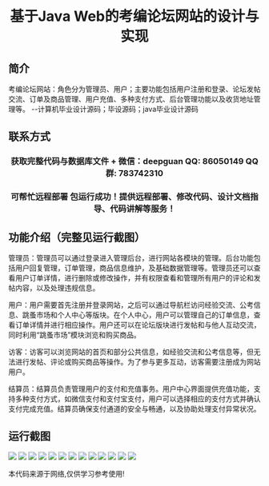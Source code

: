 <p><h1 align="center">基于Java Web的考编论坛网站的设计与实现</h1></p>

## 简介
考编论坛网站：角色分为管理员、用户；主要功能包括用户注册和登录、论坛发帖交流、订单及商品管理、用户充值、多种支付方式、后台管理功能以及收货地址管理等。    --计算机毕业设计源码；毕设源码；java毕业设计源码


## 联系方式
<p><h3 align="center">获取完整代码与数据库文件 + 微信：deepguan QQ: 86050149 QQ群: 783742310</h3></p>
<p><h3 align="center">可帮忙远程部署 包运行成功！提供远程部署、修改代码、设计文档指导、代码讲解等服务！</h3></p>

## 功能介绍（完整见运行截图）
管理员：管理员可以通过登录进入管理后台，进行网站各模块的管理。后台功能包括用户回复管理，订单管理，商品信息维护，及基础数据管理等。管理员还可以查看用户订单详情，进行删除或修改操作，并有权限查看和管理所有用户的评论和发帖内容，以及处理违规信息。

用户：用户需要首先注册并登录网站，之后可以通过导航栏访问经验交流、公考信息、跳蚤市场和个人中心等版块。在个人中心，用户可以管理自己的订单信息，查看订单详情并进行相应操作。用户还可以在论坛版块进行发帖和与他人互动交流，同时利用“跳蚤市场”模块浏览和购买商品。

访客：访客可以浏览网站的首页和部分公共信息，如经验交流和公考信息等，但无法进行发帖、评论或购买商品等操作。为了参与更多互动，访客需要注册成为网站用户。

结算员：结算员负责管理用户的支付和充值事务。用户中心界面提供充值功能，支持多种支付方式，如微信支付和支付宝支付，用户可以选择相应的支付方式并确认支付完成充值。结算员确保支付通道的安全与畅通，以及协助处理支付异常状况。


## 运行截图
![](https://bs-1329754181.cos.ap-shanghai.myqcloud.com/spring/JavaWebExamForumDesignAndImplementation/img/001.jpg)
![](https://bs-1329754181.cos.ap-shanghai.myqcloud.com/spring/JavaWebExamForumDesignAndImplementation/img/002.jpg)
![](https://bs-1329754181.cos.ap-shanghai.myqcloud.com/spring/JavaWebExamForumDesignAndImplementation/img/003.jpg)
![](https://bs-1329754181.cos.ap-shanghai.myqcloud.com/spring/JavaWebExamForumDesignAndImplementation/img/004.jpg)
![](https://bs-1329754181.cos.ap-shanghai.myqcloud.com/spring/JavaWebExamForumDesignAndImplementation/img/005.jpg)
![](https://bs-1329754181.cos.ap-shanghai.myqcloud.com/spring/JavaWebExamForumDesignAndImplementation/img/006.jpg)
![](https://bs-1329754181.cos.ap-shanghai.myqcloud.com/spring/JavaWebExamForumDesignAndImplementation/img/007.jpg)
![](https://bs-1329754181.cos.ap-shanghai.myqcloud.com/spring/JavaWebExamForumDesignAndImplementation/img/008.jpg)
![](https://bs-1329754181.cos.ap-shanghai.myqcloud.com/spring/JavaWebExamForumDesignAndImplementation/img/009.jpg)
![](https://bs-1329754181.cos.ap-shanghai.myqcloud.com/spring/JavaWebExamForumDesignAndImplementation/img/010.jpg)
![](https://bs-1329754181.cos.ap-shanghai.myqcloud.com/spring/JavaWebExamForumDesignAndImplementation/img/011.jpg)
![](https://bs-1329754181.cos.ap-shanghai.myqcloud.com/spring/JavaWebExamForumDesignAndImplementation/img/012.jpg)
![](https://bs-1329754181.cos.ap-shanghai.myqcloud.com/spring/JavaWebExamForumDesignAndImplementation/img/013.jpg)

<p>本代码来源于网络,仅供学习参考使用!</p>
